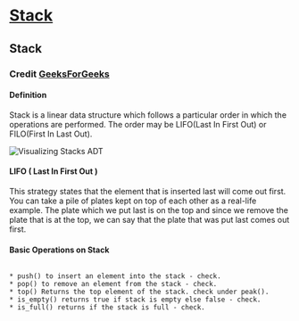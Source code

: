 
# [Stack](./main.c)

## Stack

### Credit [GeeksForGeeks](https://www.geeksforgeeks.org/introduction-to-stack-data-structure-and-algorithm-tutorials/)

#### Definition

Stack is a linear data structure which follows a particular order in which the operations are performed. The order may be LIFO(Last In First Out) or FILO(First In Last Out).

<img  src="https://media.geeksforgeeks.org/wp-content/cdn-uploads/gq/2013/03/stack.png"  alt="Visualizing Stacks ADT" />

#### LIFO ( Last In First Out )

This strategy states that the element that is inserted last will come out first. You can take a pile of plates kept on top of each other as a real-life example. The plate which we put last is on the top and since we remove the plate that is at the top, we can say that the plate that was put last comes out first.

#### Basic Operations on Stack

```

* push() to insert an element into the stack - check.
* pop() to remove an element from the stack - check.
* top() Returns the top element of the stack. check under peak().
* is_empty() returns true if stack is empty else false - check.
* is_full() returns if the stack is full - check.

```
